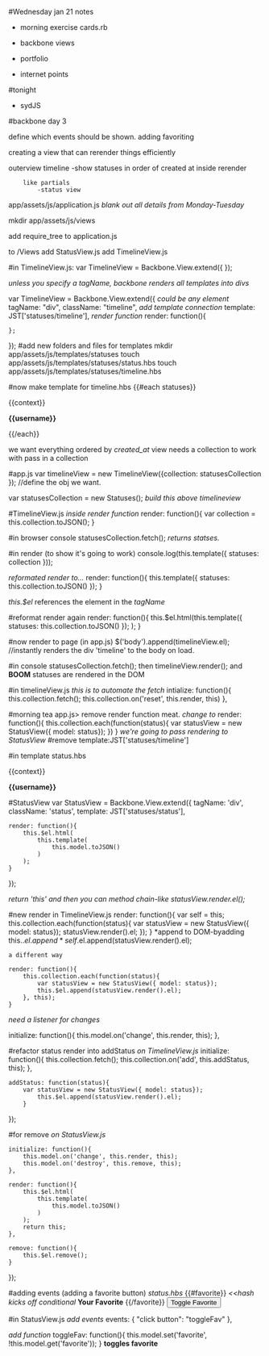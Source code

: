 #Wednesday jan 21 notes
* morning exercise cards.rb

* backbone views
* portfolio
* internet points

#tonight
* sydJS

#backbone day 3

define which events should be shown.
adding favoriting

creating a view that can rerender things efficiently

outerview
	timeline -show statuses in order of created at
		inside rerender

		like partials
			-status view

app/assets/js/application.js
	*blank out all details from Monday-Tuesday*

mkdir app/assets/js/views

add require_tree to application.js

to /Views
add StatusView.js
add TimelineView.js

#in TimelineView.js:
var TimelineView = Backbone.View.extend({
});

*unless you specify a tagName, backbone renders all templates into divs*

var TimelineView = Backbone.View.extend({
	*could be any element*
	tagName: "div",
	className: "timeline",
	*add template connection*
	template: JST['statuses/timeline'],
	*render function*
	render: function(){
		
	};
});
#add new folders and files for templates
mkdir app/assets/js/templates/statuses
touch app/assets/js/templates/statuses/status.hbs
touch app/assets/js/templates/statuses/timeline.hbs

#now make template for timeline.hbs
{{#each statuses}}
	<div class="status">
		<p>{{context}}</p>
		<p><strong>{{username}}</strong></p>
	</div>
{{/each}}

we want everything ordered by *created_at*
	view needs a collection to work with
		pass in a collection

#app.js
var timelineView = new TimelineView({collection: statusesCollection });		//define the obj we want.

var statusesCollection = new Statuses(); *build this above timelineview*

#TimelineView.js
*inside render function*
render: function(){
		var collection = this.collection.toJSON();
}

#in browser console
statusesCollection.fetch();
*returns statses.*

#in render (to show it's going to work)
console.log(this.template({ statuses: collection }));

*reformated render to...*
render: function(){
	this.template({ 
		statuses: this.collection.toJSON()
	});
}

*this.$el* references the element in the *tagName*

#reformat render again
render: function(){
		this.$el.html(this.template({ 
			statuses: this.collection.toJSON()
		});
		);
	}

#now render to page (in app.js)
$('body').append(timelineView.el);
//instantly renders the div 'timeline' to the body on load.

#in console
statusesCollection.fetch();
then timelineView.render();
and **BOOM** statuses are rendered in the DOM

#in timelineView.js
*this is to automate the fetch*
intialize: function(){
		this.collection.fetch();
		this.collection.on('reset', this.render, this)
	},

#morning tea
app.js> remove render function meat.
*change to*
render: function(){
		this.collection.each(function(status){
			var statusView = new StatusView({ model: status});
		})
	}
	*we're going to pass rendering to StatusView*
#remove template:JST['statuses/timeline']

#in template status.hbs
<p>{{context}}</p>
<p><strong>{{username}}</strong></p>

#StatusView
var StatusView = Backbone.View.extend({
	tagName: 'div',
	className: 'status',
	template: JST['statuses/status'],

	render: function(){
		this.$el.html(
			this.template(
				this.model.toJSON()
			)
		);
	}

});

*return 'this' and then you can method chain-like statusView.render.el();*

#new render in TimelineView.js
render: function(){
		var self = this;
		this.collection.each(function(status){
			var statusView = new StatusView({ model: status});
			statusView.render().el;
		});
	}
*append to DOM-byadding this.$.el.append*
	self.$el.append(statusView.render().el);

	a different way

	render: function(){
		this.collection.each(function(status){
			var statusView = new StatusView({ model: status});
			this.$el.append(statusView.render().el);
		}, this);
	}

*need a listener for changes*

initialize: function(){
		this.model.on('change', this.render, this);
	},

#refactor status render into addStatus
*on TimelineView.js*
	initialize: function(){
		this.collection.fetch();
		this.collection.on('add', this.addStatus, this);
	},

	addStatus: function(status){
		var statusView = new StatusView({ model: status});
			this.$el.append(statusView.render().el);
		}
});

#for remove 
*on StatusView.js*

	initialize: function(){
		this.model.on('change', this.render, this);
		this.model.on('destroy', this.remove, this);
	},

	render: function(){
		this.$el.html(
			this.template(
				this.model.toJSON()
			)
		);
		return this;
	},

	remove: function(){
		this.$el.remove();
	}

});

#adding events (adding a favorite button)
*status.hbs*
{{#favorite}} *<<hash kicks off conditional*
<strong>Your Favorite</strong>
{{/favorite}}
<button>Toggle Favorite</button>

#in StatusView.js
*add events*
events: {
		"click button": "toggleFav"
	},

*add function*
toggleFav: function(){
		this.model.set('favorite', !this.model.get('favorite'));
	}
**toggles favorite**

